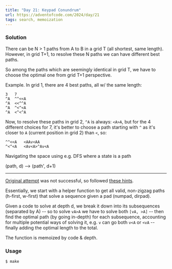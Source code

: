 ```yaml
---
title: "Day 21: Keypad Conundrum"
url: https://adventofcode.com/2024/day/21
tags: search, memoization
---
```


### Solution
There can be N > 1 paths from A to B in a grid T (all shortest, same length).
However, in grid T+1, to resolve these N paths we can have different best paths.

So among the paths which are seemingly identical in grid T, we have to choose the optimal one from grid T+1 perspective.

Example. In grid 1, there are 4 best paths, all w/ the same length:
```
3   7
^A  ^^<<A
^A  <<^^A
^A  ^<^<A
^A  <^<^A
```
Now, to resolve these paths in grid 2, `^A` is always: `<A>A`, but for the 4 different choices for 7, it's better to choose a path starting with `^` as it's closer to `A` (current position in grid 2) than `<`, so:
```
^^<<A   <AAv<AA
^<^<A   <Av<A>^Av<A
```

Navigating the space using e.g. DFS where a state is a path

(path, d) --> (path', d+1)

---

[Original attempt](https://www.reddit.com/r/adventofcode/comments/1hlkrxm/2024_day_21_part_1_help_needed_with_closetofinal/) was not successful, so followed [these hints](https://www.reddit.com/r/adventofcode/comments/1hjx0x4/2024_day_21_quick_tutorial_to_solve_part_2_in/).

Essentially, we start with a helper function to get all valid, non-zigzag paths (h-first, w-first) that solve a sequence given a pad (numpad, dirpad).

Given a code to solve at depth d, we break it down into its subsequences (separated by A) -- so to solve `vA>A` we have to solve both `[vA, >A]` -- then find the optimal path (by going in-depth) for each subsequence, accounting for multiple potential ways of solving it, e.g. `v` can go both `v<A` or `<vA` -- finally adding the optimal length to the total.

The function is memoized by code & depth.

### Usage
```
$ make
```
